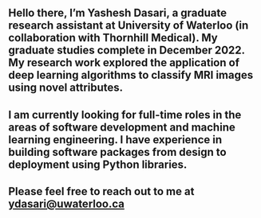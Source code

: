 Hello there, I’m Yashesh Dasari, a graduate research assistant at University of Waterloo (in collaboration with Thornhill Medical). 
My graduate studies complete in December 2022. My research work explored the application of deep learning algorithms to classify MRI images using novel attributes.
-
I am currently looking for full-time roles in the areas of software development and machine learning engineering. I have experience in building software packages from
design to deployment using Python libraries. 
-
Please feel free to reach out to me at ydasari@uwaterloo.ca
-

<!---
YasheshDasari/YasheshDasari is a ✨ special ✨ repository because its `README.md` (this file) appears on your GitHub profile.
You can click the Preview link to take a look at your changes.
--->
